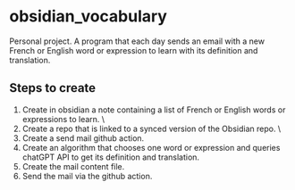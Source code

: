 # obsidian_vocabulary
Personal project. A program that each day sends an email with a new French or English word or expression to learn with its definition and translation. 

## Steps to create
1. Create in obsidian a note containing a list of French or English words or expressions to learn. \
2. Create a repo that is linked to a synced version of the Obsidian repo. \
3. Create a send mail github action.
4. Create an algorithm that chooses one word or expression and queries chatGPT API to get its definition and translation.
5. Create the mail content file.
6. Send the mail via the github action.
